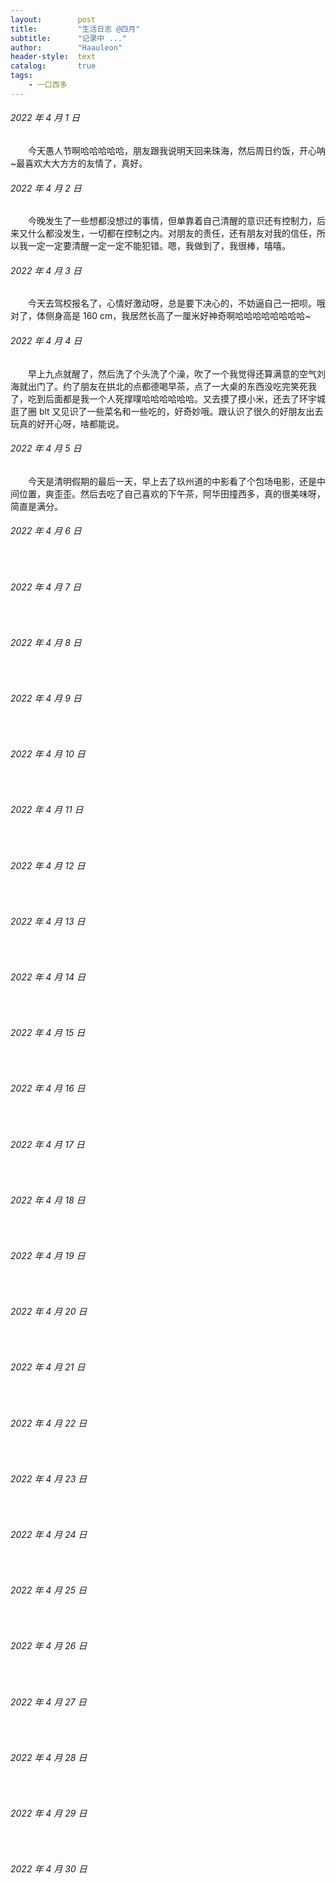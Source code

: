 ```yaml
---
layout:        post
title:         "生活日志 @四月"
subtitle:      "记录中 ..."
author:        "Haauleon"
header-style:  text
catalog:       true
tags:
    - 一口西多
---
```


###### 2022 年 4 月 1 日
&emsp;&emsp;今天愚人节啊哈哈哈哈哈，朋友跟我说明天回来珠海，然后周日约饭，开心呐~最喜欢大大方方的友情了，真好。

###### 2022 年 4 月 2 日
&emsp;&emsp;今晚发生了一些想都没想过的事情，但单靠着自己清醒的意识还有控制力，后来又什么都没发生，一切都在控制之内。对朋友的责任，还有朋友对我的信任，所以我一定一定要清醒一定一定不能犯错。嗯，我做到了，我很棒，嘻嘻。

###### 2022 年 4 月 3 日
&emsp;&emsp;今天去驾校报名了，心情好激动呀，总是要下决心的，不妨逼自己一把呗。哦对了，体侧身高是 160 cm，我居然长高了一厘米好神奇啊哈哈哈哈哈哈哈哈~

###### 2022 年 4 月 4 日
&emsp;&emsp;早上九点就醒了，然后洗了个头洗了个澡，吹了一个我觉得还算满意的空气刘海就出门了。约了朋友在拱北的点都德喝早茶，点了一大桌的东西没吃完笑死我了，吃到后面都是我一个人死撑噗哈哈哈哈哈哈。又去摸了摸小米，还去了环宇城逛了圈 blt 又见识了一些菜名和一些吃的，好奇妙哦。跟认识了很久的好朋友出去玩真的好开心呀，啥都能说。

###### 2022 年 4 月 5 日
&emsp;&emsp;今天是清明假期的最后一天，早上去了玖州道的中影看了个包场电影，还是中间位置，爽歪歪。然后去吃了自己喜欢的下午茶，阿华田撞西多，真的很美味呀，简直是满分。

###### 2022 年 4 月 6 日
&emsp;&emsp;

###### 2022 年 4 月 7 日
&emsp;&emsp;

###### 2022 年 4 月 8 日
&emsp;&emsp;

###### 2022 年 4 月 9 日
&emsp;&emsp;

###### 2022 年 4 月 10 日
&emsp;&emsp;

###### 2022 年 4 月 11 日
&emsp;&emsp;

###### 2022 年 4 月 12 日
&emsp;&emsp;

###### 2022 年 4 月 13 日
&emsp;&emsp;

###### 2022 年 4 月 14 日
&emsp;&emsp;

###### 2022 年 4 月 15 日
&emsp;&emsp;

###### 2022 年 4 月 16 日
&emsp;&emsp;

###### 2022 年 4 月 17 日
&emsp;&emsp;

###### 2022 年 4 月 18 日
&emsp;&emsp;

###### 2022 年 4 月 19 日
&emsp;&emsp;

###### 2022 年 4 月 20 日
&emsp;&emsp;

###### 2022 年 4 月 21 日
&emsp;&emsp;

###### 2022 年 4 月 22 日
&emsp;&emsp;

###### 2022 年 4 月 23 日
&emsp;&emsp;

###### 2022 年 4 月 24 日
&emsp;&emsp;

###### 2022 年 4 月 25 日
&emsp;&emsp;

###### 2022 年 4 月 26 日
&emsp;&emsp;

###### 2022 年 4 月 27 日
&emsp;&emsp;

###### 2022 年 4 月 28 日
&emsp;&emsp;

###### 2022 年 4 月 29 日
&emsp;&emsp;

###### 2022 年 4 月 30 日
&emsp;&emsp;